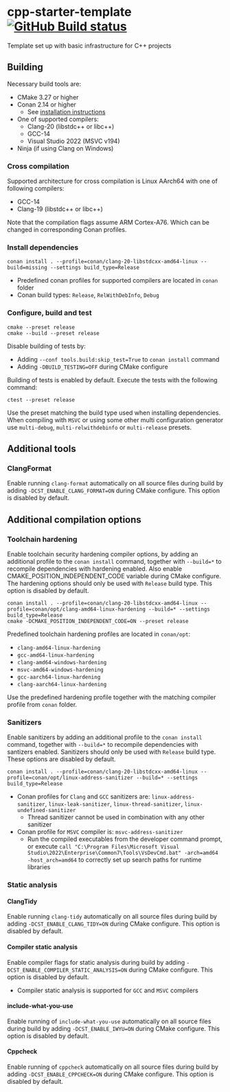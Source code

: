 # cpp-starter-template [![GitHub Build status](https://github.com/melinda-sw/cpp-starter-template/actions/workflows/ci.yml/badge.svg?branch=master)](https://github.com/melinda-sw/cpp-starter-template/actions/workflows/ci.yml)

Template set up with basic infrastructure for C++ projects

## Building
Necessary build tools are:
* CMake 3.27 or higher
* Conan 2.14 or higher
  * See [installation instructions](https://docs.conan.io/2/installation.html)
* One of supported compilers:
  * Clang-20 (libstdc++ or libc++)
  * GCC-14
  * Visual Studio 2022 (MSVC v194)
* Ninja (if using Clang on Windows)

### Cross compilation
Supported architecture for cross compilation is Linux AArch64 with one of following compilers:
* GCC-14
* Clang-19 (libstdc++ or libc++)

Note that the compilation flags assume ARM Cortex-A76. Which can be changed in corresponding Conan profiles.

### Install dependencies
```
conan install . --profile=conan/clang-20-libstdcxx-amd64-linux --build=missing --settings build_type=Release
```
* Predefined conan profiles for supported compilers are located in `conan` folder
* Conan build types: `Release`, `RelWithDebInfo`, `Debug`

### Configure, build and test
```
cmake --preset release
cmake --build --preset release
```
Disable building of tests by:
* Adding `--conf tools.build:skip_test=True` to `conan install` command
* Adding `-DBUILD_TESTING=OFF` during CMake configure

Building of tests is enabled by default. Execute the tests with the following command:
```
ctest --preset release
```

Use the preset matching the build type used when installing dependencies.
When compiling with `MSVC` or using some other multi configuration generator use
`multi-debug`, `multi-relwithdebinfo` or `multi-release` presets.

## Additional tools
### ClangFormat 
Enable running `clang-format` automatically on all source files during build by
adding `-DCST_ENABLE_CLANG_FORMAT=ON` during CMake configure. This option is
disabled by default.

## Additional compilation options
### Toolchain hardening
Enable toolchain security hardening compiler options, by adding an additional
profile to the `conan install` command, together with `--build=*` to recompile
dependencies with hardening enabled. Also enable CMAKE\_POSITION\_INDEPENDENT\_CODE
variable during CMake configure. The hardening options should only be used
with `Release` build type. This option is disabled by default.
```
conan install . --profile=conan/clang-20-libstdcxx-amd64-linux --profile=conan/opt/clang-amd64-linux-hardening --build=* --settings build_type=Release
cmake -DCMAKE_POSITION_INDEPENDENT_CODE=ON --preset release
```
Predefined toolchain hardening profiles are located in `conan/opt`:
* `clang-amd64-linux-hardening`
* `gcc-amd64-linux-hardening`
* `clang-amd64-windows-hardening`
* `msvc-amd64-windows-hardening`
* `gcc-aarch64-linux-hardening`
* `clang-aarch64-linux-hardening`

Use the predefined hardening profile together with the matching compiler profile from `conan` folder.

### Sanitizers
Enable sanitizers by adding an additional profile to the `conan install` command,
together with `--build=*` to recompile dependencies with santizers enabled. Sanitizers
should only be used with `Release` build type. These options are disabled by default.
```
conan install . --profile=conan/clang-20-libstdcxx-amd64-linux --profile=conan/opt/linux-address-sanitizer --build=* --settings build_type=Release
```
* Conan profiles for `Clang` and `GCC` sanitizers are: `linux-address-sanitizer`, `linux-leak-sanitizer`, `linux-thread-sanitizer`, `linux-undefined-sanitizer`
  * Thread sanitizer cannot be used in combination with any other sanitizer
* Conan profile for `MSVC` compiler is: `msvc-address-sanitizer`
  * Run the compiled executables from the developer command prompt, or execute `call "C:\Program Files\Microsoft Visual Studio\2022\Enterprise\Common7\Tools\VsDevCmd.bat" -arch=amd64 -host_arch=amd64` to correctly set up search paths for runtime libraries

### Static analysis
#### ClangTidy
Enable running `clang-tidy` automatically on all source files during build by
adding `-DCST_ENABLE_CLANG_TIDY=ON` during CMake configure. This option is
disabled by default.

#### Compiler static analysis
Enable compiler flags for static analysis during build by adding `-DCST_ENABLE_COMPILER_STATIC_ANALYSIS=ON`
during CMake configure. This option is disabled by default.
* Compiler static analysis is supported for `GCC` and `MSVC` compilers

#### include-what-you-use
Enable running of `include-what-you-use` automatically on all source files during
build by adding `-DCST_ENABLE_IWYU=ON` during CMake configure. This option is
disabled by default.

#### Cppcheck
Enable running of `cppcheck` automatically on all source files during build by 
adding `-DCST_ENABLE_CPPCHECK=ON` during CMake configure. This option is disabled 
by default.
